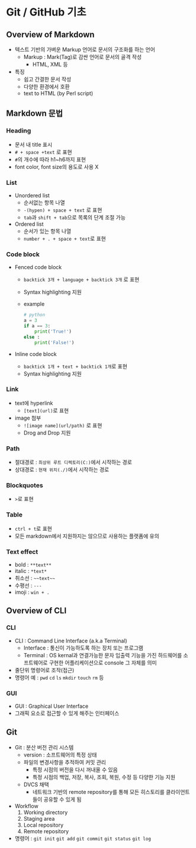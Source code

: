 # Git / GitHub 기초



## Overview of Markdown

- 텍스트 기반의 가벼운 Markup 언어로 문서의 구조화를 하는 언어
  - Markup : Mark(Tag)로 감싼 언어로 문서의 골격 작성
    - HTML, XML 등
- 특징
  - 쉽고 간결한 문서 작성
  - 다양한 환경에서 호환
  - text to HTML (by Perl script)



## Markdown 문법

### Heading

- 문서 내 title 표시
- `# + space +text` 로 표현
- `#`의 개수에 따라 h1~h6까지 표현
- font color, font size의 용도로 사용 X



### List

- Unordered list
  - 순서없는 항목 나열
  - `-(hypen) + space + text` 로 표현
  - `tab`과 `shift + tab`으로 목록의 단계 조절 가능
- Ordered list
  - 순서가 있는 항목 나열
  - `number + . + space + text`로 표현



### Code block

- Fenced code block

  - `backtick 3개 + language + backtick 3개` 로 표현

  - Syntax highlighting 지원

  - example

    ```python
    # python
    a = 3
    if a == 3:
        print('True!')
    else :
        print('False!')
    ```

- Inline code block

  - `backtick 1개 + text + backtick 1개`로 표현
  - Syntax highlighting 지원 



### Link 

- text에 hyperlink 
  - `[text](url)`로 표현
- image 첨부
  - `![image name](url/path)` 로 표현
  - Drog and Drop 지원



### Path

- 절대경로 : `최상위 루트 디렉토리(C:)`에서 시작하는 경로
- 상대경로 : `현재 위치(./)`에서 시작하는 경로



### Blockquotes

- `>`로 표현



### Table 

- `ctrl + t`로 표현
- 모든 markdown에서 지원하지는 않으므로 사용하는 플랫폼에 유의



### Text effect

- bold : `**text**`
- italic : `*text*`
- 취소선 : `~~text~~`
- 수평선 : `---`
- imoji : `win + .`



## Overview of CLI

### CLI

- CLI : Command Line Interface (a.k.a Terminal)
  - Interface : 통신이 가능하도록 하는 장치 또는 프로그램
  - Terminal : OS kernal과 연결가능한 문자 입출력 기능을 가진 하드웨어를 소프트웨어로 구현한 어플리케이션으로 console 그 자체를 의미 
- 줄단위 명령어로 조작(접근)
- 명령어 예 : `pwd` `cd` `ls` `mkdir` `touch` `rm` 등



### GUI

- GUI : Graphical User Interface
- 그래픽 요소로 접근할 수 있게 해주는 인터페이스



## Git

- Git : 분산 버전 관리 시스템
  - version : 소프트웨어의 특정 상태
  - 파일의 변경사항을 추적하여 커밋 관리
    - 특정 시점의 버전을 다시 꺼내올 수 있음
    - 특정 시점의 백업, 저장, 복사, 조회, 복원, 수정 등 다양한 기능 지원
  - DVCS 채택
    - 네트워크 기반의 remote repository를 통해 모든 히스토리를 클라이언트들이 공유할 수 있게 됨
- Workflow
  1.  Working directory
  2.  Staging area
  3.  Local repository
  4.  Remote repository
- 명령어 : `git init` `git add` `git commit` `git status` `git log`
